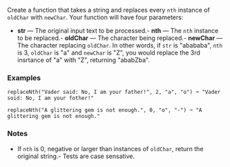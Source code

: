 
Create a function that takes a string and replaces every `nth` instance of `oldChar` with `newChar`. Your function will have four parameters:
- **str** — The original input text to be processed.- **nth** — The `nth` instance to be replaced.- **oldChar** — The character being replaced.- **newChar** — The character replacing `oldChar`.
In other words, if `str` is "abababa", `nth` is 3, `oldChar` is "a" and `newChar` is "Z", you would replace the 3rd insrtance of "a" with "Z", returning "ababZba".

### Examples

```
replaceNth("Vader said: No, I am your father!", 2, "a", "o") ➞ "Vader soid: No, I am your fother!"

replaceNth("A glittering gem is not enough.", 0, "o", "-") ➞ "A glittering gem is not enough."
```

### Notes
- If `nth` is 0, negative or larger than instances of `oldChar`, return the original string.- Tests are case sensative.